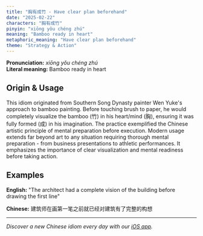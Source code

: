 ```yaml
---
title: "胸有成竹 - Have clear plan beforehand"
date: "2025-02-22"
characters: "胸有成竹"
pinyin: "xiōng yǒu chéng zhú"
meaning: "Bamboo ready in heart"
metaphoric_meaning: "Have clear plan beforehand"
theme: "Strategy & Action"
---
```


**Pronunciation:** *xiōng yǒu chéng zhú*  
**Literal meaning:** Bamboo ready in heart

## Origin & Usage

This idiom originated from Southern Song Dynasty painter Wen Yuke's approach to bamboo painting. Before touching brush to paper, he would completely visualize the bamboo (竹) in his heart/mind (胸), ensuring it was fully formed (成) in his imagination. The practice exemplified the Chinese artistic principle of mental preparation before execution. Modern usage extends far beyond art to any situation requiring thorough mental preparation - from business presentations to athletic performances. It emphasizes the importance of clear visualization and mental readiness before taking action.

## Examples

**English:** "The architect had a complete vision of the building before drawing the first line"

**Chinese:** 建筑师在画第一笔之前就已经对建筑有了完整的构想

---

*Discover a new Chinese idiom every day with our [iOS app](https://apps.apple.com/us/app/daily-chinese-idioms/id6740611324).*
